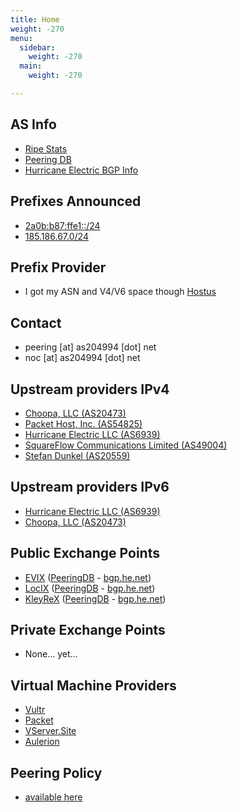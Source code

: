 ```yaml
---
title: Home
weight: -270
menu:
  sidebar:
    weight: -270
  main:
    weight: -270

---
```

## AS Info

* [Ripe Stats](https://stat.ripe.net/AS204994#tabId=at-a-glance)
* [Peering DB](https://www.peeringdb.com/net/15369)
* [Hurricane Electric BGP Info](https://bgp.he.net/as204994)

## Prefixes Announced

* [2a0b:b87:ffe1::/24](https://bgp.he.net/net/2a0b:b87:ffe1::/48)
* [185.186.67.0/24](https://bgp.he.net/net/185.186.67.0/24)

## Prefix Provider

* I got my ASN and V4/V6 space though [Hostus](https://my.hostus.us/aff.php?aff=2152)

## Contact

* peering \[at\] as204994 \[dot\] net
* noc \[at\] as204994 \[dot\] net

## Upstream providers IPv4

* [Choopa, LLC (AS20473)](https://bgp.he.net/AS20473)
* [Packet Host, Inc. (AS54825)](https://bgp.he.net/AS54825)
* [Hurricane Electric LLC (AS6939)](https://bgp.he.net/AS6939)
* [SquareFlow Communications Limited (AS49004)](https://bgp.he.net/AS49004)
* [Stefan Dunkel (AS20559)](https://bgp.he.net/AS205591)

## Upstream providers IPv6

* [Hurricane Electric LLC (AS6939)](https://bgp.he.net/AS6939)
* [Choopa, LLC (AS20473)](https://bgp.he.net/AS20473)

## Public Exchange Points

* [EVIX](https://www.evix.org) ([PeeringDB](https://www.peeringdb.com/ix/2274) - [bgp.he.net](https://bgp.he.net/exchange/EVIX))
* [LocIX](https://locix.online) ([PeeringDB](https://www.peeringdb.com/ix/2084) - [bgp.he.net](https://bgp.he.net/exchange/LocIX))
* [KleyReX](http://www.kleyrex.net) ([PeeringDB](https://www.peeringdb.com/ix/123) - [bgp.he.net](https://bgp.he.net/exchange/KleyReX))

## Private Exchange Points

* None... yet...

## Virtual Machine Providers

* [Vultr](https://www.vultr.com/?ref=6925432)
* [Packet](https://www.packet.net)
* [VServer.Site](https://vserver.site)
* [Aulerion](https://www.aulerion.com/aff/52935732)

## Peering Policy

* [available here](/peering)
